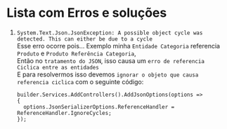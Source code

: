 # Lista com Erros e soluções

1. `System.Text.Json.JsonException: A possible object cycle was detected. This can either be due to a cycle`
  <br>Esse erro ocorre pois... Exemplo minha `Entidade Categoria` referencia `Produto` e `Produto Referência Categoria`,
  <br>Então no `tratamento do JSON`, isso causa um `erro de referencia Ciclica entre as entidades`
  <br>E para resolvermos isso devemos `ignorar o objeto que causa referencia ciclica` com o seguinte código:
    ```
    builder.Services.AddControllers().AddJsonOptions(options =>
    {
      options.JsonSerializerOptions.ReferenceHandler = ReferenceHandler.IgnoreCycles;
    });
    ```